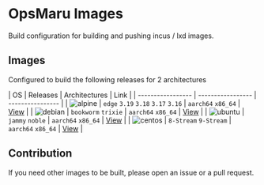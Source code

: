 # OpsMaru Images

Build configuration for building and pushing incus / lxd images.

## Images

Configured to build the following releases for 2 architectures  

| OS | Releases | Architectures | Link |
| ----------------- | ----------------- | ---------------- |
| ![alpine](https://github.com/upmaru/opsmaru-images/actions/workflows/alpine.yml/badge.svg) | `edge` `3.19` `3.18` `3.17` `3.16` | `aarch64` `x86_64`  | [View](https://images.opsmaru.com/?os=alpine) |
| ![debian](https://github.com/upmaru/opsmaru-images/actions/workflows/debian.yml/badge.svg) | `bookworm` `trixie` | `aarch64` `x86_64` | [View](https://images.opsmaru.com/?os=debian) |
| ![ubuntu](https://github.com/upmaru/opsmaru-images/actions/workflows/ubuntu.yml/badge.svg) | `jammy` `noble` | `aarch64` `x86_64` | [View](https://images.opsmaru.com/?os=ubuntu) |
| ![centos](https://github.com/upmaru/opsmaru-images/actions/workflows/centos.yml/badge.svg) | `8-Stream` `9-Stream` | `aarch64` `x86_64` | [View](https://images.opsmaru.com/?os=centos) |

## Contribution

If you need other images to be built, please open an issue or a pull request.
